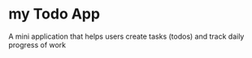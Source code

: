 # my Todo App

A mini application that helps users create tasks (todos) and track daily progress of work